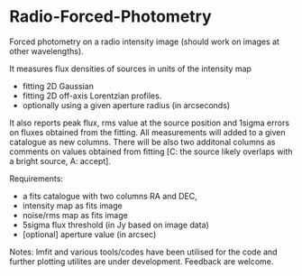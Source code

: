 # Radio-Forced-Photometry

Forced photometry on a radio intensity image (should work on images at other wavelengths). 

It measures flux densities of sources in units of the intensity map
 - fitting 2D Gaussian 
 - fitting 2D off-axis Lorentzian profiles.
 - optionally using a given aperture radius (in arcseconds)
 
It also reports peak flux, rms value at the source position 
and 1sigma errors on fluxes obtained from the fitting. 
All measurements will added to a given catalogue as new columns.
There will be also two additonal columns as comments on values obtained from fitting [C: the source likely overlaps with a bright source, A: accept].


Requirements:

- a fits catalogue with two columns RA and DEC, 
- intensity map as fits image
- noise/rms map as fits image
- 5sigma flux threshold (in Jy based on image data)
- [optional] aperture value (in arcsec)


Notes: lmfit and various tools/codes have been utilised for the code and further plotting utilites are under development.
Feedback are welcome.

